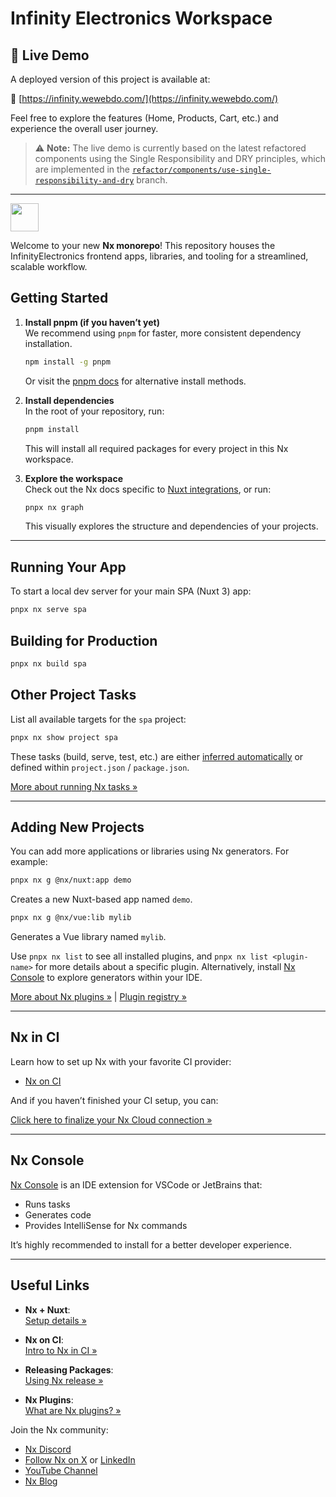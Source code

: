 # Infinity Electronics Workspace
## 🚀 Live Demo

A deployed version of this project is available at:

🔗 [https://infinity.wewebdo.com/](https://infinity.wewebdo.com/)

Feel free to explore the features (Home, Products, Cart, etc.) and experience the overall user journey.

> ⚠️ **Note:** The live demo is currently based on the latest refactored components using the Single Responsibility and DRY principles, which are implemented in the [`refactor/components/use-single-responsibility-and-dry`](https://github.com/hereisamin/infinity-electronics/tree/refactor/components/use-single-responsibility-and-dry) branch.

---

<a alt="Nx logo" href="https://nx.dev" target="_blank" rel="noreferrer">
  <img src="https://raw.githubusercontent.com/nrwl/nx/master/images/nx-logo.png" width="45"/>
</a>

Welcome to your new **Nx monorepo**! This repository houses the InfinityElectronics frontend apps, libraries, and tooling for a streamlined, scalable workflow.

## Getting Started

1. **Install pnpm (if you haven’t yet)**  
   We recommend using `pnpm` for faster, more consistent dependency installation.  
   ```bash
   npm install -g pnpm
   ```
   Or visit the [pnpm docs](https://pnpm.io/installation) for alternative install methods.

2. **Install dependencies**  
   In the root of your repository, run:
   ```bash
   pnpm install
   ```
   This will install all required packages for every project in this Nx workspace.

3. **Explore the workspace**  
   Check out the Nx docs specific to [Nuxt integrations](https://nx.dev/nx-api/nuxt?utm_source=nx_project&utm_medium=readme&utm_campaign=nx_projects), or run:
   ```bash
   pnpx nx graph
   ```
   This visually explores the structure and dependencies of your projects.

---

## Running Your App

To start a local dev server for your main SPA (Nuxt 3) app:

```bash
pnpx nx serve spa
```

## Building for Production

```bash
pnpx nx build spa
```

## Other Project Tasks

List all available targets for the `spa` project:

```bash
pnpx nx show project spa
```

These tasks (build, serve, test, etc.) are either [inferred automatically](https://nx.dev/concepts/inferred-tasks?utm_source=nx_project&utm_medium=readme&utm_campaign=nx_projects) or defined within `project.json` / `package.json`.

[More about running Nx tasks &raquo;](https://nx.dev/features/run-tasks?utm_source=nx_project&utm_medium=readme&utm_campaign=nx_projects)

---

## Adding New Projects

You can add more applications or libraries using Nx generators. For example:

```bash
pnpx nx g @nx/nuxt:app demo
```
Creates a new Nuxt-based app named `demo`.

```bash
pnpx nx g @nx/vue:lib mylib
```
Generates a Vue library named `mylib`.

Use `pnpx nx list` to see all installed plugins, and `pnpx nx list <plugin-name>` for more details about a specific plugin. Alternatively, install [Nx Console](https://nx.dev/getting-started/editor-setup?utm_source=nx_project&utm_medium=readme&utm_campaign=nx_projects) to explore generators within your IDE.

[More about Nx plugins &raquo;](https://nx.dev/concepts/nx-plugins?utm_source=nx_project&utm_medium=readme&utm_campaign=nx_projects) | [Plugin registry &raquo;](https://nx.dev/plugin-registry?utm_source=nx_project&utm_medium=readme&utm_campaign=nx_projects)

---

## Nx in CI

Learn how to set up Nx with your favorite CI provider:

- [Nx on CI](https://nx.dev/ci/intro/ci-with-nx?utm_source=nx_project&utm_medium=readme&utm_campaign=nx_projects)

And if you haven’t finished your CI setup, you can:

[Click here to finalize your Nx Cloud connection &raquo;](https://cloud.nx.app/connect/YJLXhRYNjI)

---

## Nx Console

[Nx Console](https://nx.dev/getting-started/editor-setup?utm_source=nx_project&utm_medium=readme&utm_campaign=nx_projects) is an IDE extension for VSCode or JetBrains that:

- Runs tasks
- Generates code
- Provides IntelliSense for Nx commands

It’s highly recommended to install for a better developer experience.

---

## Useful Links

- **Nx + Nuxt**:  
  [Setup details &raquo;](https://nx.dev/nx-api/nuxt?utm_source=nx_project&utm_medium=readme&utm_campaign=nx_projects)
  
- **Nx on CI**:  
  [Intro to Nx in CI &raquo;](https://nx.dev/ci/intro/ci-with-nx?utm_source=nx_project&utm_medium=readme&utm_campaign=nx_projects)
  
- **Releasing Packages**:  
  [Using Nx release &raquo;](https://nx.dev/features/manage-releases?utm_source=nx_project&utm_medium=readme&utm_campaign=nx_projects)
  
- **Nx Plugins**:  
  [What are Nx plugins? &raquo;](https://nx.dev/concepts/nx-plugins?utm_source=nx_project&utm_medium=readme&utm_campaign=nx_projects)

Join the Nx community:

- [Nx Discord](https://go.nx.dev/community)  
- [Follow Nx on X](https://twitter.com/nxdevtools) or [LinkedIn](https://www.linkedin.com/company/nrwl)  
- [YouTube Channel](https://www.youtube.com/@nxdevtools)  
- [Nx Blog](https://nx.dev/blog?utm_source=nx_project&utm_medium=readme&utm_campaign=nx_projects)
